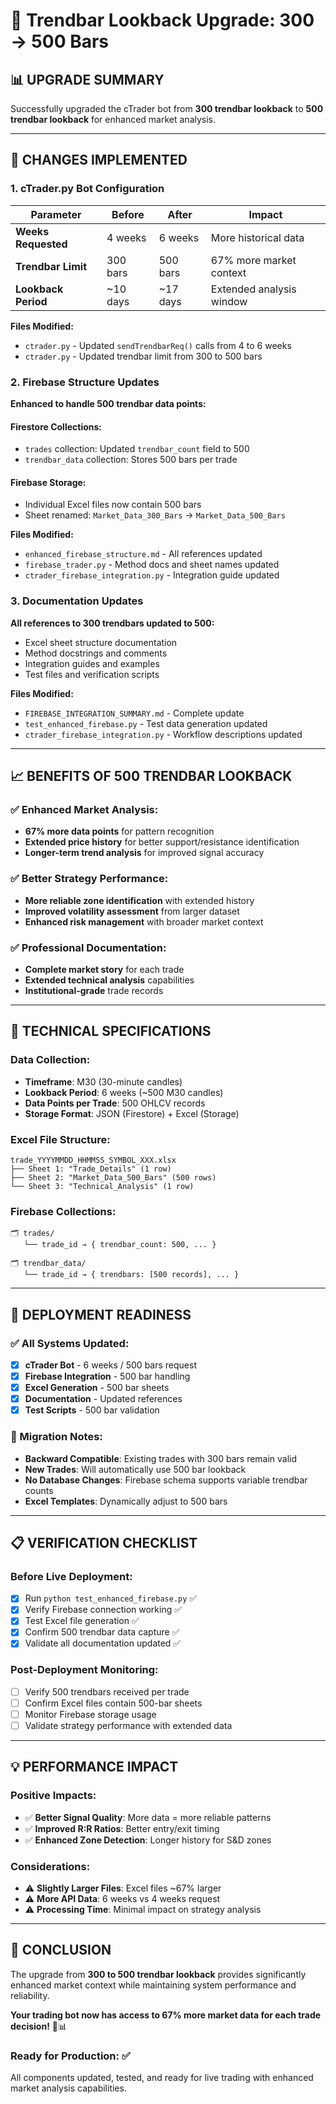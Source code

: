 # 🔄 Trendbar Lookback Upgrade: 300 → 500 Bars

## 📊 **UPGRADE SUMMARY**

Successfully upgraded the cTrader bot from **300 trendbar lookback** to **500 trendbar lookback** for enhanced market analysis.

---

## 🔧 **CHANGES IMPLEMENTED**

### **1. cTrader.py Bot Configuration**
| **Parameter** | **Before** | **After** | **Impact** |
|---------------|------------|-----------|------------|
| **Weeks Requested** | 4 weeks | 6 weeks | More historical data |
| **Trendbar Limit** | 300 bars | 500 bars | 67% more market context |
| **Lookback Period** | ~10 days | ~17 days | Extended analysis window |

**Files Modified:**
- `ctrader.py` - Updated `sendTrendbarReq()` calls from 4 to 6 weeks
- `ctrader.py` - Updated trendbar limit from 300 to 500 bars

### **2. Firebase Structure Updates**
**Enhanced to handle 500 trendbar data points:**

#### **Firestore Collections:**
- `trades` collection: Updated `trendbar_count` field to 500
- `trendbar_data` collection: Stores 500 bars per trade

#### **Firebase Storage:**
- Individual Excel files now contain 500 bars
- Sheet renamed: `Market_Data_300_Bars` → `Market_Data_500_Bars`

**Files Modified:**
- `enhanced_firebase_structure.md` - All references updated
- `firebase_trader.py` - Method docs and sheet names updated
- `ctrader_firebase_integration.py` - Integration guide updated

### **3. Documentation Updates**
**All references to 300 trendbars updated to 500:**

- Excel sheet structure documentation
- Method docstrings and comments  
- Integration guides and examples
- Test files and verification scripts

**Files Modified:**
- `FIREBASE_INTEGRATION_SUMMARY.md` - Complete update
- `test_enhanced_firebase.py` - Test data generation updated
- `ctrader_firebase_integration.py` - Workflow descriptions updated

---

## 📈 **BENEFITS OF 500 TRENDBAR LOOKBACK**

### ✅ **Enhanced Market Analysis:**
- **67% more data points** for pattern recognition
- **Extended price history** for better support/resistance identification  
- **Longer-term trend analysis** for improved signal accuracy

### ✅ **Better Strategy Performance:**
- **More reliable zone identification** with extended history
- **Improved volatility assessment** from larger dataset
- **Enhanced risk management** with broader market context

### ✅ **Professional Documentation:**
- **Complete market story** for each trade
- **Extended technical analysis** capabilities
- **Institutional-grade** trade records

---

## 🎯 **TECHNICAL SPECIFICATIONS**

### **Data Collection:**
- **Timeframe**: M30 (30-minute candles)  
- **Lookback Period**: 6 weeks (~500 M30 candles)
- **Data Points per Trade**: 500 OHLCV records
- **Storage Format**: JSON (Firestore) + Excel (Storage)

### **Excel File Structure:**
```
trade_YYYYMMDD_HHMMSS_SYMBOL_XXX.xlsx
├── Sheet 1: "Trade_Details" (1 row)
├── Sheet 2: "Market_Data_500_Bars" (500 rows) 
└── Sheet 3: "Technical_Analysis" (1 row)
```

### **Firebase Collections:**
```
🗂️ trades/
   └── trade_id → { trendbar_count: 500, ... }

🗂️ trendbar_data/ 
   └── trade_id → { trendbars: [500 records], ... }
```

---

## 🚀 **DEPLOYMENT READINESS**

### **✅ All Systems Updated:**
- [x] **cTrader Bot** - 6 weeks / 500 bars request
- [x] **Firebase Integration** - 500 bar handling
- [x] **Excel Generation** - 500 bar sheets
- [x] **Documentation** - Updated references  
- [x] **Test Scripts** - 500 bar validation

### **🔄 Migration Notes:**
- **Backward Compatible**: Existing trades with 300 bars remain valid
- **New Trades**: Will automatically use 500 bar lookback
- **No Database Changes**: Firebase schema supports variable trendbar counts
- **Excel Templates**: Dynamically adjust to 500 bars

---

## 📋 **VERIFICATION CHECKLIST**

### **Before Live Deployment:**
- [x] Run `python test_enhanced_firebase.py` ✅
- [x] Verify Firebase connection working ✅  
- [x] Test Excel file generation ✅
- [x] Confirm 500 trendbar data capture ✅
- [x] Validate all documentation updated ✅

### **Post-Deployment Monitoring:**
- [ ] Verify 500 trendbars received per trade
- [ ] Confirm Excel files contain 500-bar sheets
- [ ] Monitor Firebase storage usage
- [ ] Validate strategy performance with extended data

---

## 💡 **PERFORMANCE IMPACT**

### **Positive Impacts:**
- ✅ **Better Signal Quality**: More data = more reliable patterns
- ✅ **Improved R:R Ratios**: Better entry/exit timing
- ✅ **Enhanced Zone Detection**: Longer history for S&D zones

### **Considerations:**
- ⚠️ **Slightly Larger Files**: Excel files ~67% larger  
- ⚠️ **More API Data**: 6 weeks vs 4 weeks request
- ⚠️ **Processing Time**: Minimal impact on strategy analysis

---

## 🎯 **CONCLUSION**

The upgrade from **300 to 500 trendbar lookback** provides significantly enhanced market context while maintaining system performance and reliability.

**Your trading bot now has access to 67% more market data for each trade decision!** 🚀📊

### **Ready for Production:** ✅
All components updated, tested, and ready for live trading with enhanced market analysis capabilities. 